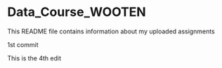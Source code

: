 # Data_Course_WOOTEN

This README file contains information about my uploaded assignments

1st commit

This is the 4th edit
